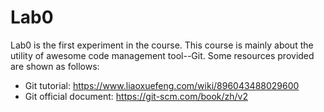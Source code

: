 # Lab0
Lab0 is the first experiment in the course. This course is mainly about the utility of awesome code management tool--Git. Some resources provided are shown as follows:
- Git tutorial: https://www.liaoxuefeng.com/wiki/896043488029600
- Git official document: https://git-scm.com/book/zh/v2
